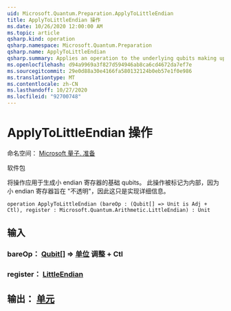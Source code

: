 ```yaml
---
uid: Microsoft.Quantum.Preparation.ApplyToLittleEndian
title: ApplyToLittleEndian 操作
ms.date: 10/26/2020 12:00:00 AM
ms.topic: article
qsharp.kind: operation
qsharp.namespace: Microsoft.Quantum.Preparation
qsharp.name: ApplyToLittleEndian
qsharp.summary: Applies an operation to the underlying qubits making up a little-endian register. This operation is marked as internal, as a little-endian register is intended to be "opaque," such that this is an implementation detail only.
ms.openlocfilehash: d94a9969a3f827d594946ab8ca6cd4672da7ef7e
ms.sourcegitcommit: 29e0d88a30e4166fa580132124b0eb57e1f0e986
ms.translationtype: MT
ms.contentlocale: zh-CN
ms.lasthandoff: 10/27/2020
ms.locfileid: "92700748"
---
```

# <a name="applytolittleendian-operation"></a>ApplyToLittleEndian 操作

命名空间： [Microsoft 量子. 准备](xref:Microsoft.Quantum.Preparation)

软件包 [](https://nuget.org/packages/)


将操作应用于生成小 endian 寄存器的基础 qubits。 此操作被标记为内部，因为小 endian 寄存器旨在 "不透明"，因此这只是实现详细信息。

```qsharp
operation ApplyToLittleEndian (bareOp : (Qubit[] => Unit is Adj + Ctl), register : Microsoft.Quantum.Arithmetic.LittleEndian) : Unit
```


## <a name="input"></a>输入

### <a name="bareop--qubit--unit-adj--ctl"></a>bareOp： [Qubit](xref:microsoft.quantum.lang-ref.qubit)[] => [单位](xref:microsoft.quantum.lang-ref.unit) 调整 + Ctl




### <a name="register--littleendian"></a>register： [LittleEndian](xref:Microsoft.Quantum.Arithmetic.LittleEndian)





## <a name="output--unit"></a>输出： [单元](xref:microsoft.quantum.lang-ref.unit)

